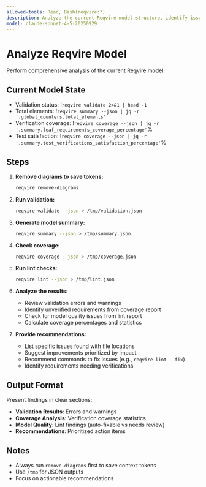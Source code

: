 ```yaml
---
allowed-tools: Read, Bash(reqvire:*)
description: Analyze the current Reqvire model structure, identify issues, coverage gaps, and provide improvement recommendations
model: claude-sonnet-4-5-20250929
---
```


# Analyze Reqvire Model

Perform comprehensive analysis of the current Reqvire model.

## Current Model State

- Validation status: !`reqvire validate 2>&1 | head -1`
- Total elements: !`reqvire summary --json | jq -r '.global_counters.total_elements'`
- Verification coverage: !`reqvire coverage --json | jq -r '.summary.leaf_requirements_coverage_percentage'`%
- Test satisfaction: !`reqvire coverage --json | jq -r '.summary.test_verifications_satisfaction_percentage'`%

## Steps

1. **Remove diagrams to save tokens:**
   ```bash
   reqvire remove-diagrams
   ```

2. **Run validation:**
   ```bash
   reqvire validate --json > /tmp/validation.json
   ```

3. **Generate model summary:**
   ```bash
   reqvire summary --json > /tmp/summary.json
   ```

4. **Check coverage:**
   ```bash
   reqvire coverage --json > /tmp/coverage.json
   ```

5. **Run lint checks:**
   ```bash
   reqvire lint --json > /tmp/lint.json
   ```

6. **Analyze the results:**
   - Review validation errors and warnings
   - Identify unverified requirements from coverage report
   - Check for model quality issues from lint report
   - Calculate coverage percentages and statistics

7. **Provide recommendations:**
   - List specific issues found with file locations
   - Suggest improvements prioritized by impact
   - Recommend commands to fix issues (e.g., `reqvire lint --fix`)
   - Identify requirements needing verifications

## Output Format

Present findings in clear sections:
- **Validation Results**: Errors and warnings
- **Coverage Analysis**: Verification coverage statistics
- **Model Quality**: Lint findings (auto-fixable vs needs review)
- **Recommendations**: Prioritized action items

## Notes

- Always run `remove-diagrams` first to save context tokens
- Use `/tmp` for JSON outputs
- Focus on actionable recommendations
